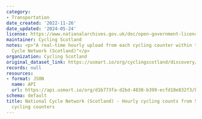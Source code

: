 ```yaml
---
category:
- Transportation
date_created: '2022-11-26'
date_updated: '2024-05-24'
license: https://www.nationalarchives.gov.uk/doc/open-government-licence/version/3/
maintainer: Cycling Scotland
notes: <p>"A real-time hourly upload from each cycling counter within the National
  Cycle Network (Scotland)"</p>
organization: Cycling Scotland
original_dataset_link: https://usmart.io/org/cyclingscotland/discovery/discovery-view-detail/3598a5e9-333c-401a-8568-e79a890f287b
records: null
resources:
- format: JSON
  name: API
  url: https://api.usmart.io/org/d1b773fa-d2bd-4830-b399-ecfd18e832f3/baeb00e2-0944-4bbe-8011-3c7598602542/1/urql
schema: default
title: National Cycle Network (Scotland) - Hourly cycling counts from Sustrans' automatic
  cycling counters
---
```

